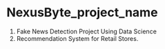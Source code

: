 # NexusByte_project_name
1. Fake News Detection Project Using Data Science
2. Recommendation System for Retail Stores.

